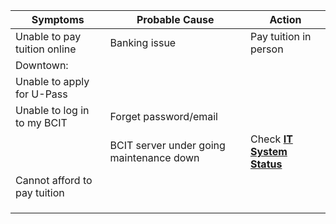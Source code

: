 | **Symptoms** | **Probable Cause** | **Action** |
| ------------ | ------------------ | ---------- |
| Unable to pay tuition online | Banking issue | Pay tuition in person
Downtown:  |
| Unable to apply for U-Pass |  |  |
| Unable to log in to my BCIT | Forget password/email |  |
|  | BCIT server under going maintenance down   | Check **[IT System Status](https://status.bcit.ca)**  |
| Cannot afford to pay tuition |  |  |
| | | |
| | | |
| | | |